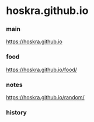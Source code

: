 # hoskra.github.io

### main

https://hoskra.github.io

### food

https://hoskra.github.io/food/

### notes

https://hoskra.github.io/random/

### history

